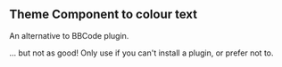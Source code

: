 ## Theme Component to colour text

An alternative to BBCode plugin.

... but not as good!  Only use if you can't install a plugin, or prefer not to.
